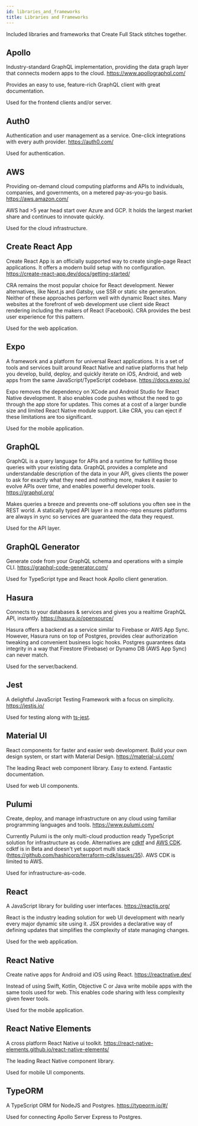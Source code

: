 ```yaml
---
id: libraries_and_frameworks
title: Libraries and Frameworks
---
```


Included libraries and frameworks that Create Full Stack stitches together.

## Apollo

Industry-standard GraphQL implementation, providing the data graph layer that connects modern apps to the cloud. https://www.apollographql.com/

Provides an easy to use, feature-rich GraphQL client with great documentation.

Used for the frontend clients and/or server.

## Auth0

Authentication and user management as a service. One-click integrations with every auth provider. https://auth0.com/

Used for authentication.

## AWS

Providing on-demand cloud computing platforms and APIs to individuals, companies, and governments, on a metered pay-as-you-go basis. https://aws.amazon.com/

AWS had >5 year head start over Azure and GCP. It holds the largest market share and continues to innovate quickly.

Used for the cloud infrastructure.

## Create React App

Create React App is an officially supported way to create single-page React applications. It offers a modern build setup with no configuration. https://create-react-app.dev/docs/getting-started/

CRA remains the most popular choice for React development. Newer alternatives, like Next.js and Gatsby, use SSR or static site generation. Neither of these approaches perform well with dynamic React sites. Many websites at the forefront of web development use client side React rendering including the makers of React (Facebook). CRA provides the best user experience for this pattern.

Used for the web application.

## Expo

A framework and a platform for universal React applications. It is a set of tools and services built around React Native and native platforms that help you develop, build, deploy, and quickly iterate on iOS, Android, and web apps from the same JavaScript/TypeScript codebase. https://docs.expo.io/

Expo removes the dependency on XCode and Android Studio for React Native development. It also enables code pushes without the need to go through the app store for updates. This comes at a cost of a larger bundle size and limited React Native module support. Like CRA, you can eject if these limitations are too significant.

Used for the mobile application.

## GraphQL

GraphQL is a query language for APIs and a runtime for fulfilling those queries with your existing data. GraphQL provides a complete and understandable description of the data in your API, gives clients the power to ask for exactly what they need and nothing more, makes it easier to evolve APIs over time, and enables powerful developer tools. https://graphql.org/

Makes queries a breeze and prevents one-off solutions you often see in the REST world. A statically typed API layer in a mono-repo ensures platforms are always in sync so services are guaranteed the data they request.

Used for the API layer.

## GraphQL Generator

Generate code from your GraphQL schema and operations with a simple CLI. https://graphql-code-generator.com/

Used for TypeScript type and React hook Apollo client generation.

## Hasura

Connects to your databases & services and gives you a realtime GraphQL API, instantly. https://hasura.io/opensource/

Hasura offers a backend as a service similar to Firebase or AWS App Sync. However, Hasura runs on top of Postgres, provides clear authorization tweaking and convenient business logic hooks. Postgres guarantees data integrity in a way that Firestore (Firebase) or Dynamo DB (AWS App Sync) can never match.

Used for the server/backend.

## Jest

A delightful JavaScript Testing Framework with a focus on simplicity. https://jestjs.io/

Used for testing along with [ts-jest](https://kulshekhar.github.io/ts-jest/).

## Material UI

React components for faster and easier web development. Build your own design system, or start with Material Design. https://material-ui.com/

The leading React web component library. Easy to extend. Fantastic documentation.

Used for web UI components.

## Pulumi

Create, deploy, and manage infrastructure on any cloud using familiar programming languages and tools. https://www.pulumi.com/

Currently Pulumi is the only multi-cloud production ready TypeScript solution for infrastructure as code. Alternatives are [cdktf](https://learn.hashicorp.com/tutorials/terraform/cdktf?in=terraform/cdktf) and [AWS CDK](https://aws.amazon.com/cdk/). cdktf is in Beta and doesn't yet support multi stack (https://github.com/hashicorp/terraform-cdk/issues/35). AWS CDK is limited to AWS.

Used for infrastructure-as-code.

## React

A JavaScript library for building user interfaces. https://reactjs.org/

React is the industry leading solution for web UI development with nearly every major dynamic site using it. JSX provides a declarative way of defining updates that simplifies the complexity of state managing changes.

Used for the web application.

## React Native

Create native apps for Android and iOS using React. https://reactnative.dev/

Instead of using Swift, Kotlin, Objective C or Java write mobile apps with the same tools used for web. This enables code sharing with less complexity given fewer tools.

Used for the mobile application.

## React Native Elements

A cross platform React Native ui toolkit. https://react-native-elements.github.io/react-native-elements/

The leading React Native component library.

Used for mobile UI components.

## TypeORM

A TypeScript ORM for NodeJS and Postgres. https://typeorm.io/#/

Used for connecting Apollo Server Express to Postgres.
